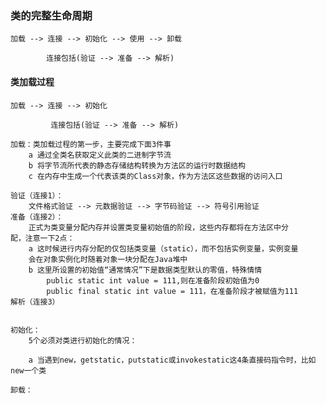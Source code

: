 ### 类的完整生命周期
	
	加载 --> 连接 --> 初始化 --> 使用 --> 卸载
			
			连接包括(验证 --> 准备 --> 解析)
	
#### 类加载过程
	加载 --> 连接 --> 初始化
	
			 连接包括(验证 --> 准备 --> 解析)
	
	加载：类加载过程的第一步，主要完成下面3件事
		a 通过全类名获取定义此类的二进制字节流
		b 将字节流所代表的静态存储结构转换为方法区的运行时数据结构
		c 在内存中生成一个代表该类的Class对象，作为方法区这些数据的访问入口
	
	验证（连接1）：
		文件格式验证 --> 元数据验证 --> 字节码验证 --> 符号引用验证
	准备（连接2）：
		正式为类变量分配内存并设置类变量初始值的阶段，这些内存都将在方法区中分
	配，注意一下2点：
		a 这时候进行内存分配的仅包括类变量（static），而不包括实例变量，实例变量
		会在对象实例化时随着对象一块分配在Java堆中
		b 这里所设置的初始值“通常情况”下是数据类型默认的零值，特殊情情
			public static int value = 111,则在准备阶段初始值为0
			public final static int value = 111，在准备阶段才被赋值为111
	解析（连接3）
		
	
	初始化：
		5个必须对类进行初始化的情况：
		
		a 当遇到new，getstatic，putstatic或invokestatic这4条直接码指令时，比如new一个类
	
	卸载：
		
		
	
	
		
			